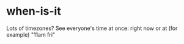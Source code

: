 # when-is-it
Lots of timezones? See everyone's time at once: right now or at (for example) "11am fri"
